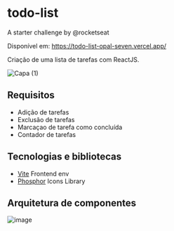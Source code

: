 # todo-list
 A starter challenge by @rocketseat

Disponível em: https://todo-list-opal-seven.vercel.app/

Criação de uma lista de tarefas com ReactJS.

![Capa (1)](https://user-images.githubusercontent.com/23065460/210137287-a17a48ee-7eb4-40eb-9eb6-d1401e7d297d.png)

## Requisitos
- Adição de tarefas
- Exclusão de tarefas
- Marcaçao de tarefa como concluída
- Contador de tarefas

## Tecnologias e bibliotecas
- [Vite](https://vitejs.dev/) Frontend env
- [Phosphor](https://phosphoricons.com/) Icons Library

## Arquitetura de componentes
![image](https://user-images.githubusercontent.com/23065460/210137250-948e22a5-6cc6-4bfe-8bd5-7c329bc6eec7.png)
